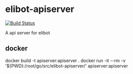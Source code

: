 # elibot-apiserver
[![Build Status](https://travis-ci.org/victoryang/elibot-apiserver.svg?branch=master)](https://travis-ci.org/victoryang/elibot-apiserver)

A api server for elibot


## docker
docker build -t apiserver:apiserver .
docker run -it --rm -v '${PWD}:/root/go/src/elibot-apiserver/' apiserver:apiserver